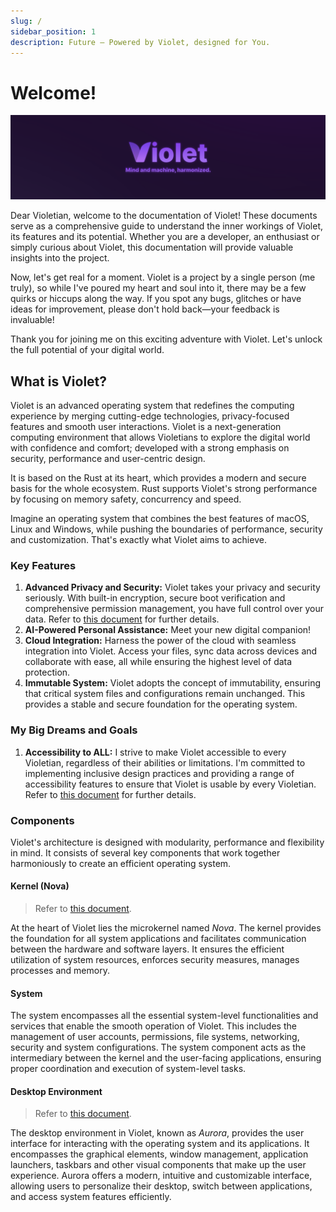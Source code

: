 ```yaml
---
slug: /
sidebar_position: 1
description: Future — Powered by Violet, designed for You.
---
```


# Welcome!

![Banner](https://github.com/violet-eco/docs/blob/main/brand/banner.png?raw=true)

Dear Violetian, welcome to the documentation of Violet! These documents serve as a
comprehensive guide to understand the inner workings of Violet, its features and its
potential. Whether you are a developer, an enthusiast or simply curious about Violet,
this documentation will provide valuable insights into the project.

Now, let's get real for a moment. Violet is a project by a single person (me truly), so
while I've poured my heart and soul into it, there may be a few quirks or hiccups along
the way. If you spot any bugs, glitches or have ideas for improvement, please don't hold
back—your feedback is invaluable!

Thank you for joining me on this exciting adventure with Violet.
Let's unlock the full potential of your digital world.

## What is Violet?

Violet is an advanced operating system that redefines the computing experience by merging
cutting-edge technologies, privacy-focused features and smooth user interactions. Violet
is a next-generation computing environment that allows Violetians to explore the digital
world with confidence and comfort; developed with a strong emphasis on security,
performance and user-centric design.

It is based on the Rust at its heart, which provides a modern and secure basis for the
whole ecosystem. Rust supports Violet's strong performance by focusing on memory safety,
concurrency and speed.

Imagine an operating system that combines the best features of macOS, Linux and
Windows, while pushing the boundaries of performance, security and customization.
That's exactly what Violet aims to achieve.

### Key Features

1. **Advanced Privacy and Security:** Violet takes your privacy and security seriously. With built-in encryption, secure boot verification and comprehensive permission management, you have full control over your data. Refer to [this document](./features/privacy-and-security.md) for further details.
2. **AI-Powered Personal Assistance:** Meet your new digital companion!
3. **Cloud Integration:** Harness the power of the cloud with seamless integration into Violet. Access your files, sync data across devices and collaborate with ease, all while ensuring the highest level of data protection.
4. **Immutable System:** Violet adopts the concept of immutability, ensuring that critical system files and configurations remain unchanged. This provides a stable and secure foundation for the operating system.

### My Big Dreams and Goals

1. **Accessibility to ALL:** I strive to make Violet accessible to every Violetian, regardless of their abilities or limitations. I'm committed to implementing inclusive design practices and providing a range of accessibility features to ensure that Violet is usable by every Violetian. Refer to [this document](./applications/aurora.md#accessibility-features) for further details.

### Components

Violet's architecture is designed with modularity, performance and flexibility in mind. It consists of several key components that work together harmoniously to create an efficient operating system.

#### Kernel (Nova)

> Refer to [this document](./specs/kernel/README.md).

At the heart of Violet lies the microkernel named *Nova*. The kernel provides the
foundation for all system applications and facilitates communication between the hardware
and software layers. It ensures the efficient utilization of system resources, enforces
security measures, manages processes and memory.

#### System

The system encompasses all the essential system-level functionalities and services that
enable the smooth operation of Violet. This includes the management of user accounts,
permissions, file systems, networking, security and system configurations. The system
component acts as the intermediary between the kernel and the user-facing applications,
ensuring proper coordination and execution of system-level tasks.

#### Desktop Environment

> Refer to [this document](./applications/aurora.md).

The desktop environment in Violet, known as *Aurora*, provides the user interface for
interacting with the operating system and its applications. It encompasses the graphical
elements, window management, application launchers, taskbars and other visual components
that make up the user experience. Aurora offers a modern, intuitive and customizable
interface, allowing users to personalize their desktop, switch between applications, and
access system features efficiently.
